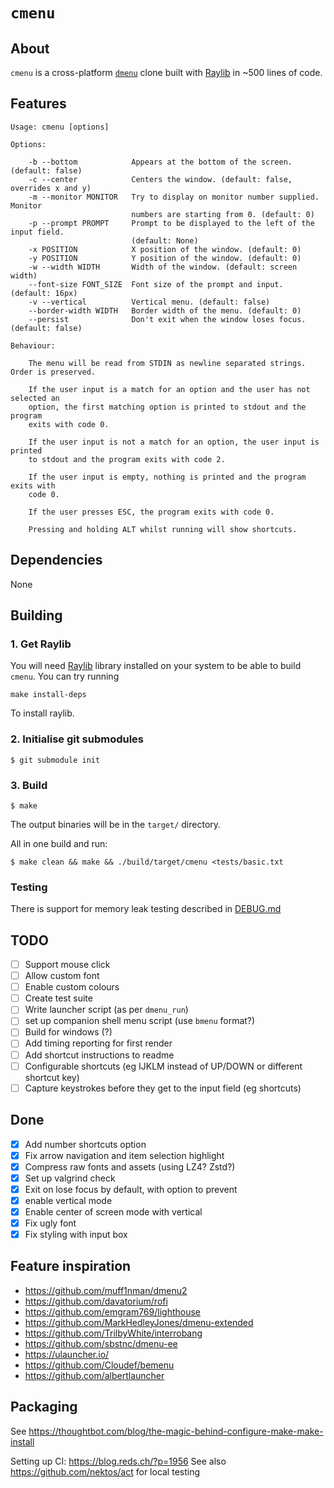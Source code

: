 # `cmenu`

## About 

`cmenu` is a cross-platform [`dmenu`](https://tools.suckless.org/dmenu/) clone built with [Raylib](https://www.raylib.com/) in ~500 lines of code. 

## Features

```
Usage: cmenu [options]

Options:

    -b --bottom            Appears at the bottom of the screen. (default: false)
    -c --center            Centers the window. (default: false, overrides x and y)
    -m --monitor MONITOR   Try to display on monitor number supplied. Monitor
                           numbers are starting from 0. (default: 0)
    -p --prompt PROMPT     Prompt to be displayed to the left of the input field.
                           (default: None)
    -x POSITION            X position of the window. (default: 0)
    -y POSITION            Y position of the window. (default: 0)
    -w --width WIDTH       Width of the window. (default: screen width)
    --font-size FONT_SIZE  Font size of the prompt and input. (default: 16px)
    -v --vertical          Vertical menu. (default: false)
    --border-width WIDTH   Border width of the menu. (default: 0)
    --persist              Don't exit when the window loses focus. (default: false)

Behaviour:

    The menu will be read from STDIN as newline separated strings. Order is preserved.

    If the user input is a match for an option and the user has not selected an
    option, the first matching option is printed to stdout and the program 
    exits with code 0.

    If the user input is not a match for an option, the user input is printed 
    to stdout and the program exits with code 2.

    If the user input is empty, nothing is printed and the program exits with 
    code 0.

    If the user presses ESC, the program exits with code 0.

    Pressing and holding ALT whilst running will show shortcuts.
```

## Dependencies

None

## Building

### 1. Get Raylib

You will need [Raylib](https://www.raylib.com/) library installed on your system to be able to build `cmenu`. You can try running 

```shell 
make install-deps
```

To install raylib. 

### 2. Initialise git submodules

```shell
$ git submodule init
```

### 3. Build

```shell
$ make
```

The output binaries will be in the `target/` directory.

All in one build and run:

```shell
$ make clean && make && ./build/target/cmenu <tests/basic.txt
```

### Testing

There is support for memory leak testing described in [DEBUG.md](./DEBUG.md)

## TODO

- [ ] Support mouse click
- [ ] Allow custom font
- [ ] Enable custom colours
- [ ] Create test suite
- [ ] Write launcher script (as per `dmenu_run`)
- [ ] set up companion shell menu script (use `bmenu` format?)
- [ ] Build for windows (?)
- [ ] Add timing reporting for first render
- [ ] Add shortcut instructions to readme
- [ ] Configurable shortcuts (eg IJKLM instead of UP/DOWN or different shortcut key)
- [ ] Capture keystrokes before they get to the input field (eg shortcuts)

## Done 

- [x] Add number shortcuts option
- [x] Fix arrow navigation and item selection highlight
- [x] Compress raw fonts and assets (using LZ4? Zstd?)
- [x] Set up valgrind check
- [x] Exit on lose focus by default, with option to prevent
- [x] enable vertical mode
- [x] Enable center of screen mode with vertical
- [x] Fix ugly font
- [x] Fix styling with input box

## Feature inspiration 

- https://github.com/muff1nman/dmenu2
- https://github.com/davatorium/rofi
- https://github.com/emgram769/lighthouse
- https://github.com/MarkHedleyJones/dmenu-extended
- https://github.com/TrilbyWhite/interrobang
- https://github.com/sbstnc/dmenu-ee
- https://ulauncher.io/
- https://github.com/Cloudef/bemenu
- https://github.com/albertlauncher

## Packaging

See https://thoughtbot.com/blog/the-magic-behind-configure-make-make-install

Setting up CI: https://blog.reds.ch/?p=1956 See also https://github.com/nektos/act for local testing
